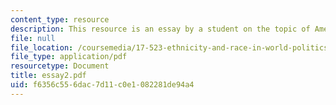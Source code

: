 ```yaml
---
content_type: resource
description: This resource is an essay by a student on the topic of American poverty.
file: null
file_location: /coursemedia/17-523-ethnicity-and-race-in-world-politics-fall-2005/f6356c556dac7d11c0e1082281de94a4_essay2.pdf
file_type: application/pdf
resourcetype: Document
title: essay2.pdf
uid: f6356c55-6dac-7d11-c0e1-082281de94a4
---
```

